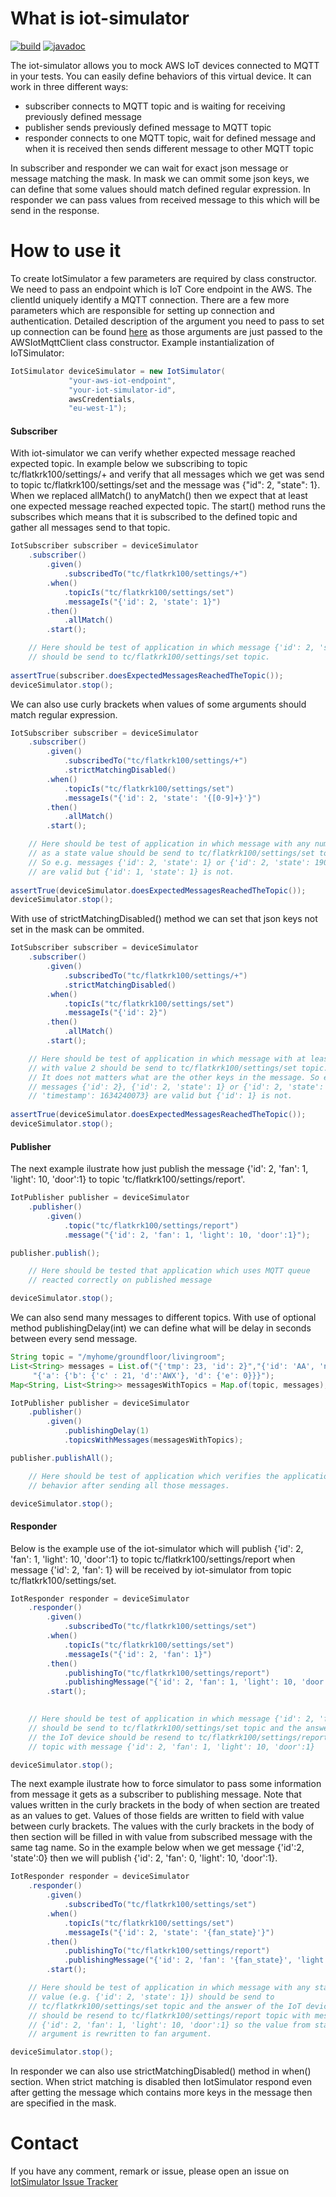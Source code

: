 # What is iot-simulator
[![build](https://github.com/gszczutkowski/iot-simulator/actions/workflows/maven-publish.yml/badge.svg)](https://github.com/gszczutkowski/iot-simulator/actions/workflows/maven-publish.yml) [![javadoc](https://img.shields.io/badge/javadoc-brightgreen.svg)](https://testcraftsmanship.com/iotsimulator/docs)

The iot-simulator allows you to mock AWS IoT devices connected to MQTT in your tests. You can easily define behaviors of this virtual device. It can work in three different ways:
  - subscriber connects to MQTT topic and is waiting for receiving previously defined message
  - publisher sends previously defined message to MQTT topic
  - responder connects to one MQTT topic, wait for defined message and when it is received then sends different message to other MQTT topic

In subscriber and responder we can wait for exact json message or message matching the mask. In mask we can ommit some json keys, we can define that some values should match defined regular expression. In responder we can pass values from received message to this which will be send in the response.
# How to use it
To create IotSimulator a few parameters are required by class constructor. We need to pass an endpoint which is IoT Core endpoint in the AWS. The clientId uniquely identify a MQTT connection. There are a few more parameters which are responsible for setting up connection and authentication. Detailed description of the argument you need to pass to set up connection can be found [here](http://aws-iot-device-sdk-java-docs.s3-website-us-east-1.amazonaws.com/com/amazonaws/services/iot/client/AWSIotMqttClient.html) as those arguments are just passed to the AWSIotMqttClient class constructor.
Example instantialization of IoTSimulator:
```java
IotSimulator deviceSimulator = new IotSimulator(
             "your-aws-iot-endpoint",
             "your-iot-simulator-id",
             awsCredentials,
             "eu-west-1");
```
#### Subscriber
With iot-simulator we can verify whether expected message reached expected topic. In example below we subscribing to topic tc/flatkrk100/settings/+ and verify that all messages which we get was send to topic tc/flatkrk100/settings/set and the message was {"id": 2, "state": 1}. When we replaced allMatch() to anyMatch() then we expect that at least one expected message reached expected topic. The start() method runs the subscribes which means that it is subscribed to the defined topic and gather all messages send to that topic.
```java
IotSubscriber subscriber = deviceSimulator
	.subscriber()
		.given()
			.subscribedTo("tc/flatkrk100/settings/+")
		.when()
			.topicIs("tc/flatkrk100/settings/set")
			.messageIs("{'id': 2, 'state': 1}")
		.then()
			.allMatch()
		.start();

    // Here should be test of application in which message {'id': 2, 'state': 1}
    // should be send to tc/flatkrk100/settings/set topic. 
    
assertTrue(subscriber.doesExpectedMessagesReachedTheTopic());
deviceSimulator.stop();
```
We can also use curly brackets when values of some arguments should match regular expression.
```java
IotSubscriber subscriber = deviceSimulator
	.subscriber()
		.given()
			.subscribedTo("tc/flatkrk100/settings/+")
			.strictMatchingDisabled()
		.when()
			.topicIs("tc/flatkrk100/settings/set")
			.messageIs("{'id': 2, 'state': '{[0-9]+}'}")
		.then()
			.allMatch()
		.start();

    // Here should be test of application in which message with any number 
    // as a state value should be send to tc/flatkrk100/settings/set topic.
    // So e.g. messages {'id': 2, 'state': 1} or {'id': 2, 'state': 190000}
    // are valid but {'id': 1, 'state': 1} is not.
    
assertTrue(deviceSimulator.doesExpectedMessagesReachedTheTopic());
deviceSimulator.stop();
```
With use of strictMatchingDisabled() method we can set that json keys not set in the mask can be ommited.
```java
IotSubscriber subscriber = deviceSimulator
	.subscriber()
		.given()
			.subscribedTo("tc/flatkrk100/settings/+")
			.strictMatchingDisabled()
		.when()
			.topicIs("tc/flatkrk100/settings/set")
			.messageIs("{'id': 2}")
		.then()
			.allMatch()
		.start();

    // Here should be test of application in which message with at least id 
    // with value 2 should be send to tc/flatkrk100/settings/set topic.
    // It does not matters what are the other keys in the message. So e.g.
    // messages {'id': 2}, {'id': 2, 'state': 1} or {'id': 2, 'state': 1,
    // 'timestamp': 1634240073} are valid but {'id': 1} is not.
    
assertTrue(deviceSimulator.doesExpectedMessagesReachedTheTopic());
deviceSimulator.stop();
```
#### Publisher
The next example ilustrate how just publish the message {'id': 2, 'fan': 1, 'light': 10, 'door':1} to topic 'tc/flatkrk100/settings/report'. 
```java
IotPublisher publisher = deviceSimulator
	.publisher()
		.given()
			.topic("tc/flatkrk100/settings/report")
			.message("{'id': 2, 'fan': 1, 'light': 10, 'door':1}");

publisher.publish();

    // Here should be tested that application which uses MQTT queue
    // reacted correctly on published message

deviceSimulator.stop();
```
We can also send many messages to different topics. With use of optional method publishingDelay(int) we can define what will be delay in seconds between every send message.
```java
String topic = "/myhome/groundfloor/livingroom";
List<String> messages = List.of("{'tmp': 23, 'id': 2}","{'id': 'AA', 'name': 'My room'}",
	 "{'a': {'b': {'c' : 21, 'd':'AWX'}, 'd': {'e': 0}}}");
Map<String, List<String>> messagesWithTopics = Map.of(topic, messages);

IotPublisher publisher = deviceSimulator
	.publisher()
		.given()
			.publishingDelay(1)
			.topicsWithMessages(messagesWithTopics);

publisher.publishAll();

    // Here should be test of application which verifies the applications 
    // behavior after sending all those messages.

deviceSimulator.stop();
```
#### Responder
Below is the example use of the iot-simulator which will publish {'id': 2, 'fan': 1, 'light': 10, 'door':1} to topic tc/flatkrk100/settings/report when message {'id': 2, 'fan': 1} will be received by iot-simulator from topic tc/flatkrk100/settings/set.
```java
IotResponder responder = deviceSimulator
	.responder()
		.given()
			.subscribedTo("tc/flatkrk100/settings/set")
		.when()
			.topicIs("tc/flatkrk100/settings/set")
			.messageIs("{'id': 2, 'fan': 1}")
		.then()
			.publishingTo("tc/flatkrk100/settings/report")
			.publishingMessage("{'id': 2, 'fan': 1, 'light': 10, 'door':1})
		.start();
		

    // Here should be test of application in which message {'id': 2, 'fan': 1}
    // should be send to tc/flatkrk100/settings/set topic and the answer of
    // the IoT device should be resend to tc/flatkrk100/settings/report
    // topic with message {'id': 2, 'fan': 1, 'light': 10, 'door':1}

deviceSimulator.stop();
```
The next example ilustrate how to force simulator to pass some information from message it gets as a subscriber to publishing message. Note that values written in the curly brackets in the body of when section are treated as an values to get. Values of those fields are written to field with value between curly brackets. The values with the curly brackets in the body of then section will be filled in with value from subscribed message with the same tag name. So in the example below when we get message {'id':2, 'state':0} then we will publish {'id': 2, 'fan': 0, 'light': 10, 'door':1}.
```java
IotResponder responder = deviceSimulator
	.responder()
		.given()
			.subscribedTo("tc/flatkrk100/settings/set")
		.when()
			.topicIs("tc/flatkrk100/settings/set")
			.messageIs("{'id': 2, 'state': '{fan_state}'}")
		.then()
			.publishingTo("tc/flatkrk100/settings/report")
			.publishingMessage("{'id': 2, 'fan': '{fan_state}', 'light': 10, 'door':1}")
		.start();

    // Here should be test of application in which message with any state
    // value (e.g. {'id': 2, 'state': 1}) should be send to 
    // tc/flatkrk100/settings/set topic and the answer of the IoT device
    // should be resend to tc/flatkrk100/settings/report topic with message
    // {'id': 2, 'fan': 1, 'light': 10, 'door':1} so the value from state
    // argument is rewritten to fan argument.

deviceSimulator.stop();
```
In responder we can also use strictMatchingDisabled() method in when() section. When strict matching is disabled then IotSimulator respond even after getting the message which contains more keys in the message then are specified in the mask.
# Contact

If you have any comment, remark or issue, please open an issue on
[IotSimulator Issue Tracker](https://github.com/gszczutkowski/iot-simulator/issues)
